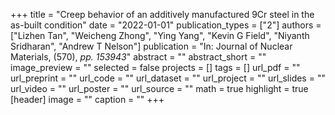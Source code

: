 +++
title = "Creep behavior of an additively manufactured 9Cr steel in the as-built condition"
date = "2022-01-01"
publication_types = ["2"]
authors = ["Lizhen Tan", "Weicheng Zhong", "Ying Yang", "Kevin G Field", "Niyanth Sridharan", "Andrew T Nelson"]
publication = "In: Journal of Nuclear Materials, (570), _pp. 153943_"
abstract = ""
abstract_short = ""
image_preview = ""
selected = false
projects = []
tags = []
url_pdf = ""
url_preprint = ""
url_code = ""
url_dataset = ""
url_project = ""
url_slides = ""
url_video = ""
url_poster = ""
url_source = ""
math = true
highlight = true
[header]
image = ""
caption = ""
+++
